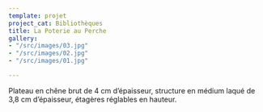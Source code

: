 ```yaml
---
template: projet
project_cat: Bibliothèques
title: La Poterie au Perche
gallery:
- "/src/images/03.jpg"
- "/src/images/02.jpg"
- "/src/images/01.jpg"

---
```

Plateau en chêne brut de 4 cm d’épaisseur, structure en médium laqué de 3,8 cm d’épaisseur, étagères réglables en hauteur.
